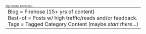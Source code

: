 
  <style type="text/css">
        .e-mail:before {
            content: attr(data-website) "\0040" attr(data-user);
            unicode-bidi: bidi-override;
            direction: rtl;
        }
    </style>

<br />

<div style="font-size: 8px;" >
<table style="margin: 0 auto; text-align: left;">
 <tr>
 <i>Top Header Menu Key</i>:
    <td>Blog = Firehose (15+ yrs of content) <br />
    Best-of = Posts w/ high traffic/reads and/or feedback. <br />
    Tags = Tagged Category Content (maybe <i>start there</i>...)
    </td>
 </tr>
</table>
</div>
